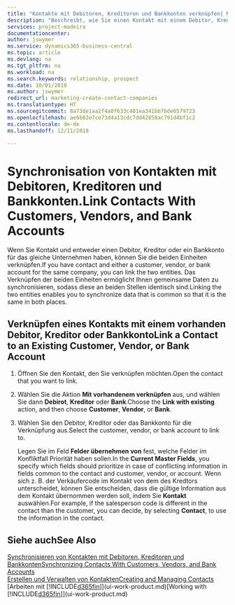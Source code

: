 ```yaml
---
title: "Kontakte mit Debitoren, Kreditoren und Bankkonten verknüpfen| Microsoft Docs"
description: "Beschreibt, wie Sie einen Kontakt mit einem Debitor, Kreditor oder einem Bankkonto aus dem gleichen Unternehmen verknüpfen, sodass Sie allgemeine Daten synchronisieren können."
services: project-madeira
documentationcenter: 
author: jswymer
ms.service: dynamics365-business-central
ms.topic: article
ms.devlang: na
ms.tgt_pltfrm: na
ms.workload: na
ms.search.keywords: relationship, prospect
ms.date: 10/01/2018
ms.author: jswymer
redirect_url: marketing-create-contact-companies
ms.translationtype: HT
ms.sourcegitcommit: 8a73de1aa2f4a0f633c401ea341bb7bde6579723
ms.openlocfilehash: ae6b02e7ce73d4a13cdc7dd42858ac791d4bf1c2
ms.contentlocale: de-de
ms.lasthandoff: 12/11/2018

---
```

# <a name="link-contacts-with-customers-vendors-and-bank-accounts"></a><span data-ttu-id="20aa1-103">Synchronisation von Kontakten mit Debitoren, Kreditoren und Bankkonten.</span><span class="sxs-lookup"><span data-stu-id="20aa1-103">Link Contacts With Customers, Vendors, and Bank Accounts</span></span>
<span data-ttu-id="20aa1-104">Wenn Sie Kontakt und entweder einen Debitor, Kreditor oder ein Bankkonto für das gleiche Unternehmen haben, können Sie die beiden Einheiten verknüpfen.</span><span class="sxs-lookup"><span data-stu-id="20aa1-104">If you have contact and either a customer, vendor, or bank account for the same company, you can link the two entities.</span></span> <span data-ttu-id="20aa1-105">Das Verknüpfen der beiden Einheiten ermöglicht Ihnen gemeinsame Daten zu synchronisieren, sodass diese an beiden Stellen identisch sind.</span><span class="sxs-lookup"><span data-stu-id="20aa1-105">Linking the two entities enables you to synchronize data that is common so that it is the same in both places.</span></span>

## <a name="link-a-contact-to-an-existing-customer-vendor-or-bank-account"></a><span data-ttu-id="20aa1-106">Verknüpfen eines Kontakts mit einem vorhanden Debitor, Kreditor oder Bankkonto</span><span class="sxs-lookup"><span data-stu-id="20aa1-106">Link a Contact to an Existing Customer, Vendor, or Bank Account</span></span>
1. <span data-ttu-id="20aa1-107">Öffnen Sie den Kontakt, den Sie verknüpfen möchten.</span><span class="sxs-lookup"><span data-stu-id="20aa1-107">Open the contact that you want to link.</span></span>
2. <span data-ttu-id="20aa1-108">Wählen Sie die Aktion **Mit vorhandenem verknüpfen** aus, und wählen Sie dann **Debirot**, **Kreditor** oder **Bank**.</span><span class="sxs-lookup"><span data-stu-id="20aa1-108">Choose the **Link with existing** action, and then choose **Customer**, **Vendor**, or **Bank**.</span></span>
3. <span data-ttu-id="20aa1-109">Wählen Sie den Debitor, Kreditor oder das Bankkonto für die Verknüpfung aus.</span><span class="sxs-lookup"><span data-stu-id="20aa1-109">Select the customer, vendor, or bank account to link to.</span></span>

   <span data-ttu-id="20aa1-110">Legen Sie im Feld **Felder übernehmen von** fest, welche Felder im Konfliktfall Priorität haben sollen.</span><span class="sxs-lookup"><span data-stu-id="20aa1-110">In the **Current Master Fields**, you specify which fields should prioritize in case of conflicting information in fields common to the contact and customer, vendor, or account.</span></span> <span data-ttu-id="20aa1-111">Wenn sich z. B. der Verkäufercode im Kontakt von dem des Kredtors unterscheidet, können Sie entscheiden, dass die gültige Information aus dem Kontakt übernommen werden soll, indem Sie **Kontakt** auswählen.</span><span class="sxs-lookup"><span data-stu-id="20aa1-111">For example, if the salesperson code is different in the contact than the customer, you can decide, by selecting **Contact**, to use the information in the contact.</span></span>

## <a name="see-also"></a><span data-ttu-id="20aa1-112">Siehe auch</span><span class="sxs-lookup"><span data-stu-id="20aa1-112">See Also</span></span>
[<span data-ttu-id="20aa1-113">Synchronisieren von Kontakten mit Debitoren, Kreditoren und Bankkonten</span><span class="sxs-lookup"><span data-stu-id="20aa1-113">Synchronizing Contacts With Customers, Vendors, and Bank Accounts</span></span>](marketing-synchronize-contacts-customers-vendors-bank-accounts.md)  
[<span data-ttu-id="20aa1-114">Erstellen und Verwalten von Kontakten</span><span class="sxs-lookup"><span data-stu-id="20aa1-114">Creating and Managing Contacts</span></span>](marketing-contacts.md)  
<span data-ttu-id="20aa1-115">[Arbeiten mit [!INCLUDE[d365fin](includes/d365fin_md.md)]](ui-work-product.md)</span><span class="sxs-lookup"><span data-stu-id="20aa1-115">[Working with [!INCLUDE[d365fin](includes/d365fin_md.md)]](ui-work-product.md)</span></span>  

